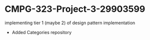 # CMPG-323-Project-3-29903599
implementing tier 1 (maybe 2) of design pattern implementation

 - Added Categories repository
